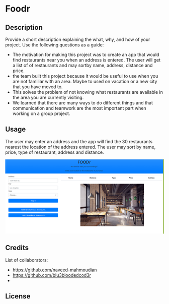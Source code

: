 
# Foodr

## Description

Provide a short description explaining the what, why, and how of your project. Use the following questions as a guide:

- The motivation for making this project was to create an app that would find restaurants near you when an address is entered. The user will get a list of  of restaurants and may sortby name, address, distance and price.
- the team built this project because it would be useful to use when you are not familiar with an area. Maybe to used on vacation or a new city that you have moved to.
- This solves the problem of not knowing what restaurants are available in the area you are currently visiting.
- We learned that there are many ways to do different things and that communication and teamwork are the most important part when working on a group project. 

## Usage

The user may enter an address and the app will find the 30 restaurants nearest the location of the address entered. The user may sort by name, price, type of restaurant, address and distance.

![Screenshot of Foodr app table headings, picture ofa table in a restaurant](./assets/images/readmescreenshot.png)


## Credits

List of collaborators:

- https://github.com/naveed-mahmoudian
- https://github.com/blu3bloodedcod3r
- 

## License

